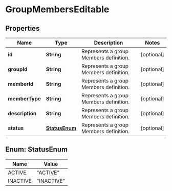 
# GroupMembersEditable

## Properties
Name | Type | Description | Notes
------------ | ------------- | ------------- | -------------
**id** | **String** | Represents a group Members definition. |  [optional]
**groupId** | **String** | Represents a group Members definition. |  [optional]
**memberId** | **String** | Represents a group Members definition. |  [optional]
**memberType** | **String** | Represents a group Members definition. |  [optional]
**description** | **String** | Represents a group Members definition. |  [optional]
**status** | [**StatusEnum**](#StatusEnum) | Represents a group Members definition. |  [optional]


<a name="StatusEnum"></a>
## Enum: StatusEnum
Name | Value
---- | -----
ACTIVE | &quot;ACTIVE&quot;
INACTIVE | &quot;INACTIVE&quot;



